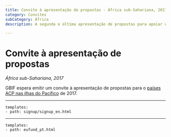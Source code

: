 ```yaml
---
title: Convite à apresentação de propostas - África sub-Sahariana, 2017
category: Convites
subCategory: África
description: A segunda e última apresentação de propostas para apoiar os países na África subsaariana está prevista para 2017.

---
```

# Convite à apresentação de propostas

_África sub-Sahariana, 2017_

GBIF espera emitir um convite à apresentação de propostas para o [países ACP nas ilhas do Pacífico](eligible-countries) de 2017. 

-----------------

```styledYaml
templates:
- path: signup/signup_en.html
```

------

```styledYaml
templates:
- path: eufund_pt.html
```
